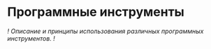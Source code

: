 # Программные инструменты

_!
Описание и принципы использования различных программных инструментов.
!_